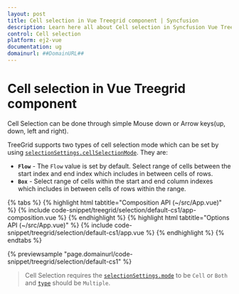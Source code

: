 ```yaml
---
layout: post
title: Cell selection in Vue Treegrid component | Syncfusion
description: Learn here all about Cell selection in Syncfusion Vue Treegrid component of Syncfusion Essential JS 2 and more.
control: Cell selection 
platform: ej2-vue
documentation: ug
domainurl: ##DomainURL##
---
```


# Cell selection in Vue Treegrid component

Cell Selection can be done through simple Mouse down or Arrow keys(up, down, left and right).

TreeGrid supports two types of cell selection mode which can be set by using
[`selectionSettings.cellSelectionMode`](https://ej2.syncfusion.com/vue/documentation/api/treegrid/selectionSettings/#cellselectionmode). They are:

* **`Flow`** - The `Flow` value is set by default. Select range of cells between the start index and end index which includes in between cells of rows.
* **`Box`** - Select range of cells within the start and end column indexes which includes in between cells of rows within the range.

{% tabs %}
{% highlight html tabtitle="Composition API (~/src/App.vue)" %}
{% include code-snippet/treegrid/selection/default-cs1/app-composition.vue %}
{% endhighlight %}
{% highlight html tabtitle="Options API (~/src/App.vue)" %}
{% include code-snippet/treegrid/selection/default-cs1/app.vue %}
{% endhighlight %}
{% endtabs %}
        
{% previewsample "page.domainurl/code-snippet/treegrid/selection/default-cs1" %}

> Cell Selection requires the [`selectionSettings.mode`](https://ej2.syncfusion.com/vue/documentation/api/grid/selectionSettings/#mode) to be `Cell` or  `Both` and [`type`](https://ej2.syncfusion.com/vue/documentation/api/grid/selectionSettings/#type) should be `Multiple`.